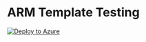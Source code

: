 # ARM Template Testing

[![Deploy to Azure](https://azuredeploy.net/deploybutton.svg)](https://deploy.azure.com/?repository=https://github.com/jagratimodi/ASC/deploy?ptmpl=azuredeploy.parameters.json)
